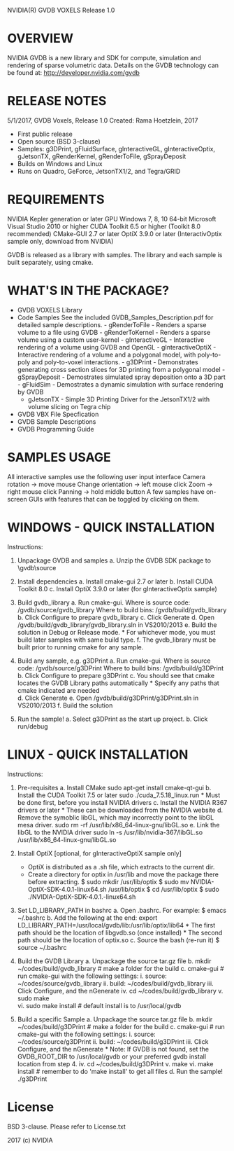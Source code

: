 
NVIDIA(R) GVDB VOXELS
Release 1.0

OVERVIEW
============
NVIDIA GVDB is a new library and SDK for compute, simulation and rendering of 
sparse volumetric data. Details on the GVDB technology can be 
found at: 
   http://developer.nvidia.com/gvdb

RELEASE NOTES
=============
5/1/2017, GVDB Voxels, Release 1.0 
Created: Rama Hoetzlein, 2017
- First public release
- Open source (BSD 3-clause)
- Samples: g3DPrint, gFluidSurface, gInteractiveGL, gInteractiveOptix,
   gJetsonTX, gRenderKernel, gRenderToFile, gSprayDeposit
- Builds on Windows and Linux
- Runs on Quadro, GeForce, JetsonTX1/2, and Tegra/GRID


REQUIREMENTS
============
  NVIDIA Kepler generation or later GPU
  Windows 7, 8, 10 64-bit
  Microsoft Visual Studio 2010 or higher
  CUDA Toolkit 6.5 or higher (Toolkit 8.0 recommended)
  CMake-GUI 2.7 or later
  OptiX 3.9.0 or later (InteractivOptix sample only, download from NVIDIA)

GVDB is released as a library with samples. 
The library and each sample is built separately, using cmake.

WHAT'S IN THE PACKAGE?
======================
	
   - GVDB VOXELS Library
   - Code Samples
	See the included GVDB_Samples_Description.pdf for detailed sample descriptions.
	- gRenderToFile     - Renders a sparse volume to a file using GVDB
	- gRenderToKernel   - Renders a sparse volume using a custom user-kernel
	- gInteractiveGL    - Interactive rendering of a volume using GVDB and OpenGL
	- gInteractiveOptiX - Interactive rendering of a volume and a polygonal model, with poly-to-poly and poly-to-voxel interactions.
	- g3DPrint          - Demonstrates generating cross section slices for 3D printing from a polygonal model
	- gSprayDeposit     - Demostrates simulated spray deposition onto a 3D part
	- gFluidSim         - Demostrates a dynamic simulation with surface rendering by GVDB
        - gJetsonTX         - Simple 3D Printing Driver for the JetsonTX1/2 with volume slicing on Tegra chip
   - GVDB VBX File Specfication
   - GVDB Sample Descriptions
   - GVDB Programming Guide

SAMPLES USAGE
=============
All interactive samples use the following user input interface
   Camera rotation -> move mouse
   Change orientation -> left mouse click
   Zoom -> right mouse click
   Panning -> hold middle button 
A few samples have on-screen GUIs with features that can be toggled by clicking on them.


WINDOWS - QUICK INSTALLATION
============================

Instructions:

1. Unpackage GVDB and samples
    a. Unzip the GVDB SDK package to \gvdb\source

2. Install dependencies
    a. Install cmake-gui 2.7 or later
    b. Install CUDA Toolkit 8.0
    c. Install OptiX 3.9.0 or later (for gInteractiveOptix sample)

3. Build gvdb_library
    a. Run cmake-gui.
        Where is source code: /gvdb/source/gvdb_library
        Where to build bins:  /gvdb/build/gvdb_library
    b. Click Configure to prepare gvdb_library
    c. Click Generate
    d. Open /gvdb/build/gvdb_library/gvdb_library.sln in VS2010/2013
    e. Build the solution in Debug or Release mode.
       * For whichever mode, you must build later samples with same build type.
    f. The gvdb_library must be built prior to running cmake for any sample.

4. Build any sample, e.g. g3DPrint
    a. Run cmake-gui.
        Where is source code: /gvdb/source/g3DPrint
        Where to build bins:  /gvdb/build/g3DPrint
    b. Click Configure to prepare g3DPrint
    c. You should see that cmake locates the GVDB Library paths automatically
       * Specify any paths that cmake indicated are needed       
    d. Click Generate
    e. Open /gvdb/build/g3DPrint/g3DPrint.sln in VS2010/2013
    f. Build the solution

5. Run the sample!
    a. Select g3DPrint as the start up project.
    b. Click run/debug        

LINUX - QUICK INSTALLATION
==========================

Instructions: 

1. Pre-requisites
    a. Install CMake
          sudo apt-get install cmake-qt-gui
    b. Install the CUDA Toolkit 7.5 or later
          sudo ./cuda_7.5.18_linux.run
          * Must be done first, before you install NVIDIA drivers
    c. Install the NVIDIA R367 drivers or later 
          * These can be downloaded from the NVIDIA website
    d. Remove the symoblic libGL, which may incorrectly point to the libGL mesa driver.
          sudo rm -rf /usr/lib/x86_64-linux-gnu/libGL.so
    e. Link the libGL to the NVIDIA driver
          sudo ln -s /usr/lib/nvidia-367/libGL.so /usr/lib/x86_64-linux-gnu/libGL.so

2. Install OptiX [optional, for gInteractiveOptiX sample only]
      * OptiX is distributed as a .sh file, which extracts to the current dir.
      * Create a directory for optix in /usr/lib and move the package there before extracting.
      $ sudo mkdir /usr/lib/optix
      $ sudo mv NVIDIA-OptiX-SDK-4.0.1-linux64.sh /usr/lib/optix
      $ cd /usr/lib/optix
      $ sudo ./NVIDIA-OptiX-SDK-4.0.1.-linux64.sh

3. Set LD_LIBRARY_PATH in bashrc
     a. Open .bashrc. For example: $ emacs ~/.bashrc
     b. Add the following at the end:
           export LD_LIBRARY_PATH=/usr/local/gvdb/lib:/usr/lib/optix/lib64
           * The first path should be the location of libgvdb.so (once installed)
           * The second path should be the location of optix.so
     c. Source the bash (re-run it)
          $ source ~/.bashrc

4. Build the GVDB Library
     a. Unpackage the source tar.gz file
     b. mkdir ~/codes/build/gvdb_library   # make a folder for the build
     c. cmake-gui                          # run cmake-gui with the following settings:
         i.  source: ~/codes/source/gvdb_library
         ii. build:  ~/codes/build/gvdb_library
         iii. Click Configure, and the nGenerate
         iv. cd ~/codes/build/gvdb_library
         v.  sudo make  
         vi. sudo make install             # default install is to /usr/local/gvdb

5. Build a specific Sample
     a. Unpackage the source tar.gz file
     b. mkdir ~/codes/build/g3DPrint       # make a folder for the build
     c. cmake-gui                          # run cmake-gui with the following settings:
         i.  source: ~/codes/source/g3DPrint
         ii. build:  ~/codes/build/g3DPrint
         iii. Click Configure, and the nGenerate
              * Note: If GVDB is not found, set the GVDB_ROOT_DIR to /usr/local/gvdb
                or your preferred gvdb install location from step 4. 
         iv. cd ~/codes/build/g3DPrint
         v.  make
         vi. make install                  # remember to do 'make install' to get all files
     d. Run the sample!
          ./g3DPrint


License 
==========================
BSD 3-clause. Please refer to License.txt


2017 (c) NVIDIA

